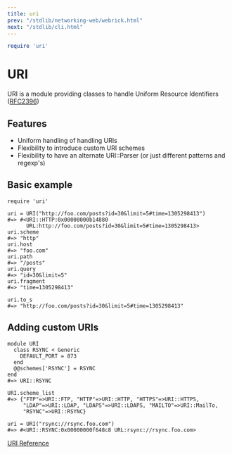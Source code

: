 ```yaml
---
title: uri
prev: "/stdlib/networking-web/webrick.html"
next: "/stdlib/cli.html"
---
```



```ruby
require 'uri'
```

# URI

URI is a module providing classes to handle Uniform Resource Identifiers
(<a href='http://tools.ietf.org/html/rfc2396' class='remote'
target='_blank'>RFC2396</a>)

## Features

* Uniform handling of handling URIs
* Flexibility to introduce custom URI schemes
* Flexibility to have an alternate URI::Parser (or just different
  patterns and regexp's)

## Basic example


```
require 'uri'

uri = URI("http://foo.com/posts?id=30&limit=5#time=1305298413")
#=> #<URI::HTTP:0x00000000b14880
      URL:http://foo.com/posts?id=30&limit=5#time=1305298413>
uri.scheme
#=> "http"
uri.host
#=> "foo.com"
uri.path
#=> "/posts"
uri.query
#=> "id=30&limit=5"
uri.fragment
#=> "time=1305298413"

uri.to_s
#=> "http://foo.com/posts?id=30&limit=5#time=1305298413"
```

## Adding custom URIs


```
module URI
  class RSYNC < Generic
    DEFAULT_PORT = 873
  end
  @@schemes['RSYNC'] = RSYNC
end
#=> URI::RSYNC

URI.scheme_list
#=> {"FTP"=>URI::FTP, "HTTP"=>URI::HTTP, "HTTPS"=>URI::HTTPS,
     "LDAP"=>URI::LDAP, "LDAPS"=>URI::LDAPS, "MAILTO"=>URI::MailTo,
     "RSYNC"=>URI::RSYNC}

uri = URI("rsync://rsync.foo.com")
#=> #<URI::RSYNC:0x00000000f648c8 URL:rsync://rsync.foo.com>
```

<a href='https://ruby-doc.org/stdlib-2.5.0/libdoc/uri/rdoc/URI.html'
class='ruby-doc remote' target='_blank'>URI Reference</a>

